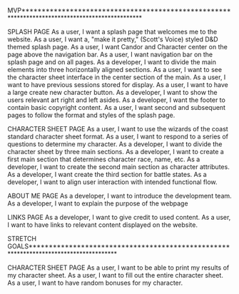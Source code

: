 



MVP***********************************************************************************************

SPLASH PAGE
As a user, I want a splash page that welcomes me to the website.
As a user, I want a, "make it pretty," (Scott's Voice) styled D&D themed splash page.
As a user, I want Candor and Character center on the page above the navigation bar.
As a user, I want navigation bar on the splash page and on all pages.
As a developer, I want to divide the main elements into three horizontally aligned sections.
As a user, I want to see the character sheet interface in the center section of the main.
As a user, I want to have previous sessions stored for display.
As a user, I want to have a large create new character button.
As a developer, I want to show the users relevant art right and left asides.
As a developer, I want the footer to contain basic copyright content.
As a user, I want second and subsequent pages to follow the format and styles of the splash page.

CHARACTER SHEET PAGE
As a user, I want to use the wizards of the coast standard character sheet format.
As a user, I want to respond to a series of questions to determine my character.
As a developer, I want to divide the character sheet by three main sections.
As a developer, I want to create a first main section that determines character race, name, etc.
As a developer, I want to create the second main section as character attributes.
As a developer, I want create the third section for battle states.
As a developer, I want to align user interaction with intended functional flow.

ABOUT ME PAGE
As a developer, I want to introduce the development team. 
As a developer, I want to explain the purpose of the webpage

LINKS PAGE
As a developer, I want to give credit to used content.
As a user, I want to  have links to relevant content displayed on the website.

STRETCH GOALS*************************************************************************************

CHARACTER SHEET PAGE
As a user, I want to be able to print my results of my character sheet.
As a user, I want to fill out the entire character sheet.
As a user, I want to have random bonuses for my character.



